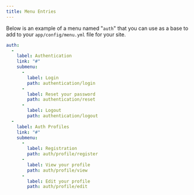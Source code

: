 ```yaml
---
title: Menu Entries
---
```


Below is an example of a menu named "`auth`" that you can use as a base to
add to your `app/config/menu.yml` file for your site.

```yaml
auth:
  -
    label: Authentication
    link: "#"
    submenu:
      -
        label: Login
        path: authentication/login
      -
        label: Reset your password
        path: authentication/reset
      -
        label: Logout
        path: authentication/logout
  -
    label: Auth Profiles
    link: "#"
    submenu:
      -
        label: Registration
        path: auth/profile/register
      -
        label: View your profile
        path: auth/profile/view
      -
        label: Edit your profile
        path: auth/profile/edit
```

